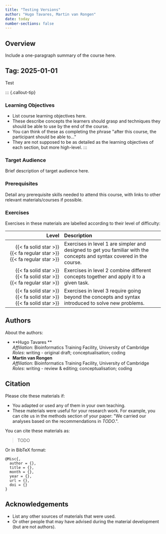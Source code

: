 ```yaml
---
title: "Testing Versions"
author: "Hugo Tavares, Martin van Rongen"
date: today
number-sections: false
---
```


## Overview 

Include a one-paragraph summary of the course here. 

## Tag: 2025-01-01

Test

::: {.callout-tip}
### Learning Objectives

- List course learning objectives here.
- These describe concepts the learners should grasp and techniques they should be able to use by the end of the course.
- You can think of these as completing the phrase "after this course, the participant should be able to..."
- They are not supposed to be as detailed as the learning objectives of each section, but more high-level.
:::


### Target Audience

Brief description of target audience here.


### Prerequisites

Detail any prerequisite skills needed to attend this course, with links to other relevant materials/courses if possible.


<!-- Training Developer note: comment the following section out if you did not assign levels to your exercises -->
### Exercises

Exercises in these materials are labelled according to their level of difficulty:

| Level | Description |
| ----: | :---------- |
| {{< fa solid star >}} {{< fa regular star >}} {{< fa regular star >}} | Exercises in level 1 are simpler and designed to get you familiar with the concepts and syntax covered in the course. |
| {{< fa solid star >}} {{< fa solid star >}} {{< fa regular star >}} | Exercises in level 2 combine different concepts together and apply it to a given task. |
| {{< fa solid star >}} {{< fa solid star >}} {{< fa solid star >}} | Exercises in level 3 require going beyond the concepts and syntax introduced to solve new problems. |


## Authors
<!-- 
The listing below shows an example of how you can give more details about yourself.
These examples include icons with links to GitHub and Orcid. 
-->

About the authors:

- **Hugo Tavares **
  <a href="https://orcid.org/0000-0001-9373-2726" target="_blank"><i class="fa-brands fa-orcid" style="color:#a6ce39"></i></a> 
  <a href="https://github.com/tavareshugo" target="_blank"><i class="fa-brands fa-github" style="color:#4078c0"></i></a>  
  _Affiliation_: Bioinformatics Training Facility, University of Cambridge  
  _Roles_: writing - original draft; conceptualisation; coding
- **Martin van Rongen**
  <a href="https://github.com/mvanrongen" target="_blank"><i class="fa-brands fa-github" style="color:#4078c0"></i></a>  
  _Affiliation_: Bioinformatics Training Facility, University of Cambridge  
  _Roles_: writing - review & editing; conceptualisation; coding


## Citation

<!-- We can do this at the end -->

Please cite these materials if:

- You adapted or used any of them in your own teaching.
- These materials were useful for your research work. For example, you can cite us in the methods section of your paper: "We carried our analyses based on the recommendations in _TODO_.".

You can cite these materials as:

> TODO

Or in BibTeX format:

```
@Misc{,
  author = {},
  title = {},
  month = {},
  year = {},
  url = {},
  doi = {}
}
```


## Acknowledgements

<!-- if there are no acknowledgements we can delete this section -->

- List any other sources of materials that were used.
- Or other people that may have advised during the material development (but are not authors).
